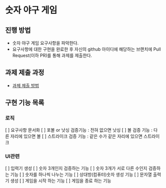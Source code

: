 # 숫자 야구 게임
## 진행 방법
* 숫자 야구 게임 요구사항을 파악한다.
* 요구사항에 대한 구현을 완료한 후 자신의 github 아이디에 해당하는 브랜치에 Pull Request(이하 PR)를 통해 과제를 제출한다.

## 과제 제출 과정
* [과제 제출 방법](https://github.com/next-step/nextstep-docs/tree/master/precourse)


## 구현 기능 목록
### 로직
[ ] 요구사항 문서화
[ ] 포볼 or 낫싱 검증기능 : 전혀 없으면 낫싱
[ ] 볼 검증 기능 : 다른 자리에 있으면 볼
[ ] 스트라이크 검증 기능 : 같은 수가 같은 자리에 있으면 스트라이크

### UI관련
[ ] 입력기 생성
[ ] 숫자 3개인지 검증하는 기능
[ ] 숫자 3개가 서로 다른 수인지 검증하는 기능
[ ] 숫자를 하나씩 나누는 기능
[ ] 상대방(컴퓨터)숫자 생성 기능
[ ] 문자열 출력기 생성
[ ] 게임을 시작 하는 기능
[ ] 게임을 종료 하는 기능
